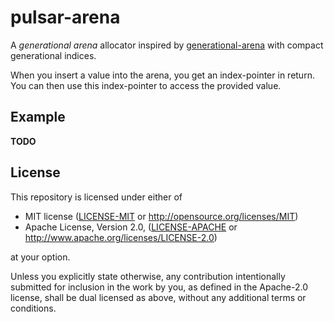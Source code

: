 # pulsar-arena

A _generational arena_ allocator inspired by [generational-arena] with
compact generational indices.

When you insert a value into the arena, you get an index-pointer in
return. You can then use this index-pointer to access the provided value.

[generational-arena]: https://github.com/fitzgen/generational-arena

## Example

**TODO**

## License

This repository is licensed under either of

* MIT license ([LICENSE-MIT](../LICENSE-MIT) or <http://opensource.org/licenses/MIT>)
* Apache License, Version 2.0, ([LICENSE-APACHE](../LICENSE-APACHE) or <http://www.apache.org/licenses/LICENSE-2.0>)

at your option.

Unless you explicitly state otherwise, any contribution intentionally submitted for inclusion in the work by you, as defined in the Apache-2.0 license, shall be dual licensed as above, without any additional terms or conditions.

